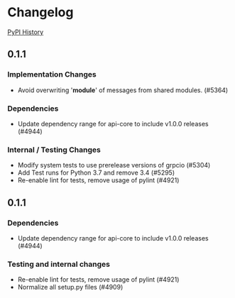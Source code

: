 # Changelog

[PyPI History][1]

[1]: https://pypi.org/project/google-cloud-dataproc/#history

## 0.1.1

### Implementation Changes
- Avoid overwriting '__module__' of messages from shared modules. (#5364)

### Dependencies
- Update dependency range for api-core to include v1.0.0 releases (#4944)

### Internal / Testing Changes
- Modify system tests to use prerelease versions of grpcio (#5304)
- Add Test runs for Python 3.7 and remove 3.4 (#5295)
- Re-enable lint for tests, remove usage of pylint (#4921)

## 0.1.1

### Dependencies

- Update dependency range for api-core to include v1.0.0 releases (#4944)

### Testing and internal changes

- Re-enable lint for tests, remove usage of pylint (#4921)
- Normalize all setup.py files (#4909)

